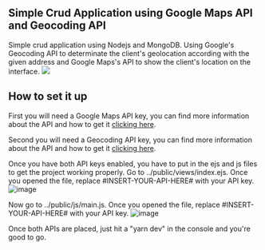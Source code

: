 <h2>Simple Crud Application using Google Maps API and Geocoding API</h2>
Simple crud application using Nodejs and MongoDB. Using Google's Geocoding API to determinate the client's geolocation according with the given address and Google Maps's API to show the client's location on the interface.
<img src='https://user-images.githubusercontent.com/57187549/122800330-2e16af80-d299-11eb-9a9a-f008f6f1c5d2.png'>

<h2>How to set it up</h2>

First you will need a Google Maps API key, you can find more information about the API and how to get it [clicking here](https://developers.google.com/maps/documentation/javascript/overview#maps_map_simple-javascript).

Second you will need a Geocoding API key, you can find more information about the API and how to get it [clicking here](https://developers.google.com/maps/documentation/geocoding/overview?hl=en).

Once you have both API keys enabled, you have to put in the ejs and js files to get the project working properly. 
Go to ../public/views/index.ejs. Once you opened the file, replace #INSERT-YOUR-API-HERE# with your API key. 
![image](https://user-images.githubusercontent.com/57187549/122799570-40dcb480-d298-11eb-89c1-7611ab1217ca.png)

Now go to ../public/js/main.js. Once you opened the file, replace #INSERT-YOUR-API-HERE# with your API key. 
![image](https://user-images.githubusercontent.com/57187549/122799477-2acef400-d298-11eb-9beb-6a13a1771b74.png)

Once both APIs are placed, just hit a "yarn dev" in the console and you're good to go.
